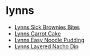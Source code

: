 # lynns

 * [Lynns Sick Brownies Bites](../index/l/lynns-sick-brownies-bites.json)
 * [Lynns Carrot Cake](../index/l/lynns-carrot-cake.json)
 * [Lynns Easy Noodle Pudding](../index/l/lynns-easy-noodle-pudding.json)
 * [Lynns Layered Nacho Dip](../index/l/lynns-layered-nacho-dip.json)
